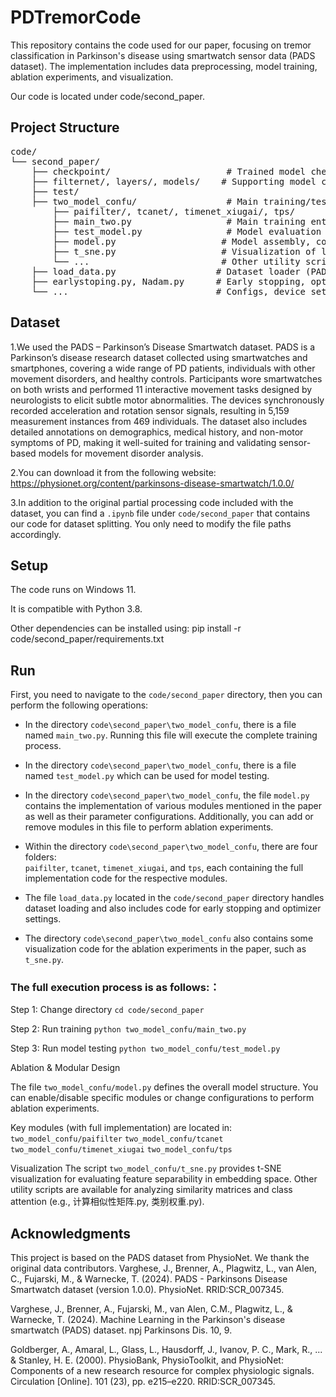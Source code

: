 # PDTremorCode
This repository contains the code used for our paper, focusing on tremor classification in Parkinson's disease using smartwatch sensor data (PADS dataset). The implementation includes data preprocessing, model training, ablation experiments, and visualization.

Our code is located under code/second_paper.

## Project Structure
<pre markdown="1">
code/
└── second_paper/
    ├── checkpoint/                      # Trained model checkpoints
    ├── filternet/, layers/, models/    # Supporting model components
    ├── test/                            
    ├── two_model_confu/                 # Main training/testing logic and core modules
        ├── paifilter/, tcanet/, timenet_xiugai/, tps/
        ├── main_two.py                  # Main training entry
        ├── test_model.py                # Model evaluation script
        ├── model.py                    # Model assembly, config and ablation control
        ├── t_sne.py                    # Visualization of learned features (e.g., t-SNE)
        └── ...                         # Other utility scripts for ablation
    ├── load_data.py                   # Dataset loader (PADS dataset)
    ├── earlystoping.py, Nadam.py      # Early stopping, optimizer definition
    └── ...                            # Configs, device setup, utilities, etc.
</pre>

## Dataset
1.We used the PADS – Parkinson’s Disease Smartwatch dataset. PADS is a Parkinson’s disease research dataset collected using smartwatches and smartphones, covering a wide range of PD patients, individuals with other movement disorders, and healthy controls. Participants wore smartwatches on both wrists and performed 11 interactive movement tasks designed by neurologists to elicit subtle motor abnormalities. The devices synchronously recorded acceleration and rotation sensor signals, resulting in 5,159 measurement instances from 469 individuals. The dataset also includes detailed annotations on demographics, medical history, and non-motor symptoms of PD, making it well-suited for training and validating sensor-based models for movement disorder analysis.

2.You can download it from the following website: https://physionet.org/content/parkinsons-disease-smartwatch/1.0.0/

3.In addition to the original partial processing code included with the dataset, you can find a `.ipynb` file under `code/second_paper` that contains our code for dataset splitting. You only need to modify the file paths accordingly.

## Setup
The code runs on Windows 11.

It is compatible with Python 3.8.

Other dependencies can be installed using:
pip install -r code/second_paper/requirements.txt

## Run
First, you need to navigate to the `code/second_paper` directory, then you can perform the following operations:

- In the directory `code\second_paper\two_model_confu`, there is a file named `main_two.py`. Running this file will execute the complete training process.

- In the directory `code\second_paper\two_model_confu`, there is a file named `test_model.py` which can be used for model testing.

- In the directory `code\second_paper\two_model_confu`, the file `model.py` contains the implementation of various modules mentioned in the paper as well as their parameter configurations. Additionally, you can add or remove modules in this file to perform ablation experiments.

- Within the directory `code\second_paper\two_model_confu`, there are four folders:  
  `paifilter`, `tcanet`, `timenet_xiugai`, and `tps`, each containing the full implementation code for the respective modules.

- The file `load_data.py` located in the `code/second_paper` directory handles dataset loading and also includes code for early stopping and optimizer settings.

- The directory `code\second_paper\two_model_confu` also contains some visualization code for the ablation experiments in the paper, such as `t_sne.py`.


### The full execution process is as follows:：
Step 1: Change directory
`cd code/second_paper`

Step 2: Run training
`python two_model_confu/main_two.py`

Step 3: Run model testing
`python two_model_confu/test_model.py`

Ablation & Modular Design

The file `two_model_confu/model.py` defines the overall model structure.
You can enable/disable specific modules or change configurations to perform ablation experiments.

Key modules (with full implementation) are located in:
`two_model_confu/paifilter`
`two_model_confu/tcanet`
`two_model_confu/timenet_xiugai`
`two_model_confu/tps`

Visualization
The script `two_model_confu/t_sne.py` provides t-SNE visualization for evaluating feature separability in embedding space.
Other utility scripts are available for analyzing similarity matrices and class attention (e.g., 计算相似性矩阵.py, 类别权重.py).

## Acknowledgments
This project is based on the PADS dataset from PhysioNet. We thank the original data contributors.
Varghese, J., Brenner, A., Plagwitz, L., van Alen, C., Fujarski, M., & Warnecke, T. (2024). PADS - Parkinsons Disease Smartwatch dataset (version 1.0.0). PhysioNet. RRID:SCR_007345. 

Varghese, J., Brenner, A., Fujarski, M., van Alen, C.M., Plagwitz, L., & Warnecke, T. (2024). Machine Learning in the Parkinson's disease smartwatch (PADS) dataset. npj Parkinsons Dis. 10, 9.

Goldberger, A., Amaral, L., Glass, L., Hausdorff, J., Ivanov, P. C., Mark, R., ... & Stanley, H. E. (2000). PhysioBank, PhysioToolkit, and PhysioNet: Components of a new research resource for complex physiologic signals. Circulation [Online]. 101 (23), pp. e215–e220. RRID:SCR_007345.




